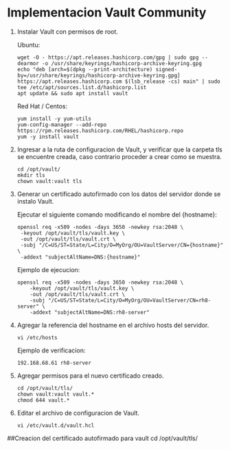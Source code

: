 # Implementacion Vault Community

1. Instalar Vault con permisos de root.

   Ubuntu:
   
       wget -O - https://apt.releases.hashicorp.com/gpg | sudo gpg --dearmor -o /usr/share/keyrings/hashicorp-archive-keyring.gpg
       echo "deb [arch=$(dpkg --print-architecture) signed-by=/usr/share/keyrings/hashicorp-archive-keyring.gpg] https://apt.releases.hashicorp.com $(lsb_release -cs) main" | sudo tee /etc/apt/sources.list.d/hashicorp.list
       apt update && sudo apt install vault

   Red Hat / Centos:

       yum install -y yum-utils
       yum-config-manager --add-repo https://rpm.releases.hashicorp.com/RHEL/hashicorp.repo
       yum -y install vault


2. Ingresar a la ruta de configuracion de Vault, y verificar que la carpeta tls se encuentre creada, caso contrario proceder a crear como se muestra.

       cd /opt/vault/
       mkdir tls
       chown vault:vault tls


3. Generar un certificado autofirmado con los datos del servidor donde se instalo Vault.

   Ejecutar el siguiente comando modificando el nombre del {hostname}:

       openssl req -x509 -nodes -days 3650 -newkey rsa:2048 \
        -keyout /opt/vault/tls/vault.key \
        -out /opt/vault/tls/vault.crt \
        -subj "/C=US/ST=State/L=City/O=MyOrg/OU=VaultServer/CN={hostname}" \
        -addext "subjectAltName=DNS:{hostname}"

   Ejemplo de ejecucion:

       openssl req -x509 -nodes -days 3650 -newkey rsa:2048 \
           -keyout /opt/vault/tls/vault.key \
           -out /opt/vault/tls/vault.crt \
           -subj "/C=US/ST=State/L=City/O=MyOrg/OU=VaultServer/CN=rh8-server" \
           -addext "subjectAltName=DNS:rh8-server"

4. Agregar la referencia del hostname en el archivo hosts del servidor.

       vi /etc/hosts

   Ejemplo de verificacion:

       192.168.68.61 rh8-server
   

5. Agregar permisos para el nuevo certificado creado.

       cd /opt/vault/tls/
       chown vault:vault vault.*
       chmod 644 vault.*

6. Editar el archivo de configuracion de Vault.

       vi /etc/vault.d/vault.hcl




##Creacion del certificado autofirmado para vault
cd /opt/vault/tls/

